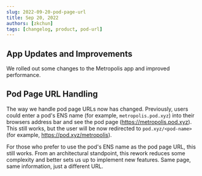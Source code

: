 ```yaml
---
slug: 2022-09-20-pod-page-url
title: Sep 20, 2022
authors: [zkchun]
tags: [changelog, product, pod-url]
---
```


## App Updates and Improvements

We rolled out some changes to the Metropolis app and improved performance.

<!--truncate-->

## Pod Page URL Handling

The way we handle pod page URLs now has changed. Previously, users could enter a pod's ENS name (for example, `metropolis.pod.xyz`) into their browsers address bar and see the pod page (https://metropolis.pod.xyz). This still works, but the user will be now redirected to `pod.xyz/<pod-name>` (for example, https://pod.xyz/metropolis).

For those who prefer to use the pod's ENS name as the pod page URL, this still works.
From an architectural standpoint, this rework reduces some complexity and better sets us up to implement new features. Same page, same information, just a different URL.